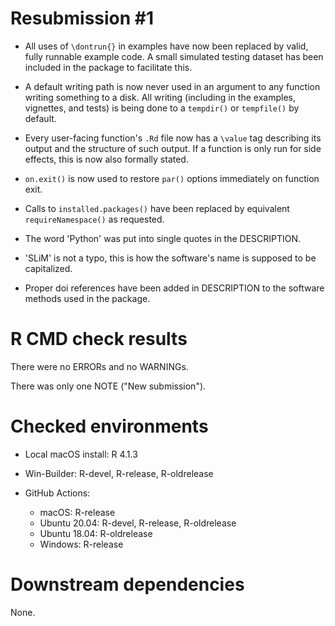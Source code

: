 # Resubmission #1

- All uses of `\dontrun{}` in examples have now been replaced by valid, fully runnable example code. A small simulated testing dataset has been included in the package to facilitate this.

- A default writing path is now never used in an argument to any function writing something to a disk. All writing (including in the examples, vignettes, and tests) is being done to a `tempdir()` or `tempfile()` by default.

- Every user-facing function's `.Rd` file now has a `\value` tag describing its output and the structure of such output. If a function is only run for side effects, this is now also formally stated.

- `on.exit()` is now used to restore `par()` options immediately on function exit.

- Calls to `installed.packages()` have been replaced by equivalent `requireNamespace()` as requested.

- The word 'Python' was put into single quotes in the DESCRIPTION.
- 'SLiM' is not a typo, this is how the software's name is supposed to be capitalized.

- Proper doi references have been added in DESCRIPTION to the software methods used in the package.

# R CMD check results

There were no ERRORs and no WARNINGs.

There was only one NOTE ("New submission").

# Checked environments

* Local macOS install: R 4.1.3

* Win-Builder: R-devel, R-release, R-oldrelease

* GitHub Actions:
  * macOS: R-release
  * Ubuntu 20.04: R-devel, R-release, R-oldrelease
  * Ubuntu 18.04: R-oldrelease
  * Windows: R-release

# Downstream dependencies

None.
